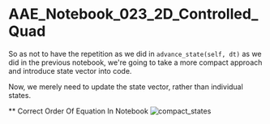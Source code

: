 # AAE_Notebook_023_2D_Controlled_Quad
So as not to have the repetition as we did in ```advance_state(self, dt)``` as we did in the previous notebook, we're going to take a more compact approach and introduce state vector into code.

Now, we merely need to update the state vector, rather than individual states.

** Correct Order Of Equation In Notebook
![compact_states](compact_state_changes.png)
